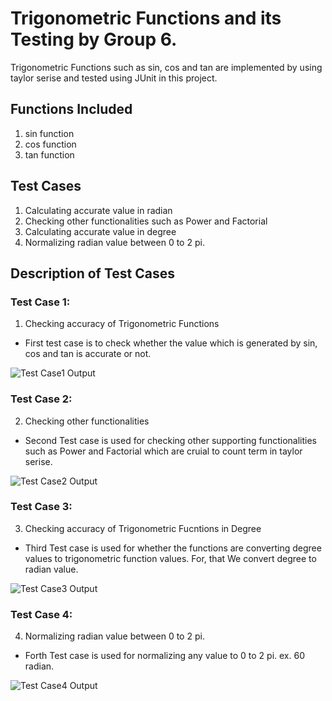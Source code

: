<h1>Trigonometric Functions and its Testing by Group 6.</h1>

Trigonometric Functions such as sin, cos and tan are implemented by using taylor 
serise and tested using JUnit in this project.

<h2>Functions Included</h2>

1) sin function
2) cos function
3) tan function

<h2>Test Cases</h2>

1) Calculating accurate value in radian
2) Checking other functionalities such as Power and Factorial
3) Calculating accurate value in degree
4) Normalizing radian value between 0 to 2 pi.

<h2>Description of Test Cases</h2>

<h3>Test Case 1:</h3>

1) Checking accuracy of Trigonometric Functions

-   First test case is to check whether the value which is generated by sin, cos and tan is accurate or not.

![Test Case1 Output](https://gitlab.cs.uwindsor.ca/group-6/trigonometric-junit-testing/-/blob/master/Trigonometric-JUnit-Testing/Screenshots/Version1-Result.png)

<h3>Test Case 2:</h3>

2) Checking other functionalities

-   Second Test case is used for checking other supporting functionalities such as Power and Factorial which are cruial to count term in taylor serise.

![Test Case2 Output](https://gitlab.cs.uwindsor.ca/group-6/trigonometric-junit-testing/-/blob/master/Trigonometric-JUnit-Testing/Screenshots/Version2-Result.png)

<h3>Test Case 3:</h3>

3) Checking accuracy of Trigonometric Fucntions in Degree

-   Third Test case is used for whether the functions are converting degree values to trigonometric function values. For, that We convert degree to radian value.
   
![Test Case3 Output](https://gitlab.cs.uwindsor.ca/group-6/trigonometric-junit-testing/-/blob/master/Trigonometric-JUnit-Testing/Screenshots/Version3-Result.png)

<h3>Test Case 4:</h3>

4) Normalizing radian value between 0 to 2 pi.

-   Forth Test case is used for normalizing any value to 0 to 2 pi. ex. 60 radian.
   
![Test Case4 Output](https://gitlab.cs.uwindsor.ca/group-6/trigonometric-junit-testing/-/blob/master/Trigonometric-JUnit-Testing/Screenshots/Version4-Result.png)
